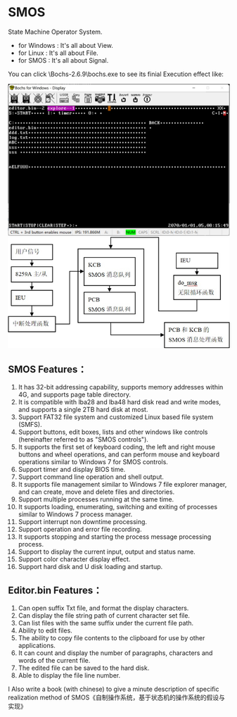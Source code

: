 # SMOS
<p>State Machine Operator System.</p>
<ul>
<li>for Windows : It's all about View.</li>
<li>for Linux : It's all about File.</li>
<li>for SMOS : It's all about Signal.</li>
</ul>
<p>You can click \Bochs-2.6.9\bochs.exe to see its finial Execution effect like:</p>
<img src="https://raw.githubusercontent.com/zhangwen379/SMOS/main/smos.jpg" alt="smos.jpg"> </img>
<img src="https://raw.githubusercontent.com/zhangwen379/SMOS/main/system.jpg" alt="system.jpg"> </img>
<h2>SMOS Features：</h2>
<ol>
<li>It has 32-bit addressing capability, supports memory addresses within 4G, and supports page table directory.</li>
<li>It is compatible with lba28 and lba48 hard disk read and write modes, and supports a single 2TB hard disk at most.</li>
<li>Support FAT32 file system and customized Linux based file system (SMFS).</li>
<li>Support buttons, edit boxes, lists and other windows like controls (hereinafter referred to as "SMOS controls").</li>
<li>It supports the first set of keyboard coding, the left and right mouse buttons and wheel operations, and can perform mouse and keyboard operations similar to Windows 7 for SMOS controls.</li>
<li>Support timer and display BIOS time.</li>
<li>Support command line operation and shell output.</li>
<li>It supports file management similar to Windows 7 file explorer manager, and can create, move and delete files and directories.</li>
<li>Support multiple processes running at the same time.</li>
<li>It supports loading, enumerating, switching and exiting of  processes similar to Windows 7 process manager.
<li>Support interrupt non downtime processing.</li>
<li>Support operation and error file recording.</li>
<li>It supports stopping and starting the process message processing process.</li>
<li>Support to display the current input, output and status name.</li>
<li>Support color character display effect.</li>
<li>Support hard disk and U disk loading and startup.</li> 
</ol>
<h2> Editor.bin Features：</h2>
<ol>
<li>Can open suffix Txt file, and format the display characters.</li>
<li>Can display the file string path of  current character set file.</li>
<li>Can list files with the same suffix under the current file path.</li>
<li>Ability to edit files.</li>
<li>The ability to copy file contents to the clipboard for use by other applications.</li>
<li>It can count and display the number of paragraphs, characters and words of the current file.</li>
<li>The edited file can be saved to the hard disk.</li>
<li>Able to display the file line number.</li>
</ol>
<p>I Also write a book (with chinese) to give a minute description of specific realization method of SMOS《自制操作系统，基于状态机的操作系统的假设与实现》</p>




